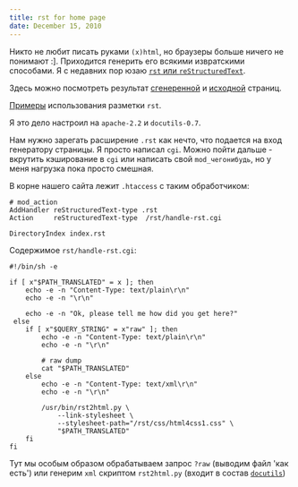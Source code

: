 ```yaml
---
title: rst for home page
date: December 15, 2010
---
```


Никто не любит писать руками `(x)html`, но браузеры больше ничего не понимают :].
Приходится генерить его всякими извратскими способами. Я с недавних пор
юзаю [`rst` или `reStructuredText`](http://en.wikipedia.org/wiki/ReStructuredText).<!--more-->

Здесь можно посмотреть результат [сгенеренной](http://slyfox.ath.cx/index.rst) и
[исходной](http://slyfox.ath.cx/index.rst?raw) страниц.


[Примеры](http://docutils.sourceforge.net/docs/user/rst/quickref.html) использования разметки `rst`.

Я это дело настроил на `apache-2.2` и `docutils-0.7`.

Нам нужно зарегать расширение `.rst` как нечто, что подается на вход генератору страницы.
Я просто написал `cgi`. Можно пойти дальше - вкрутить кэширование в `cgi` или написать
свой `mod_чегонибудь`, но у меня нагрузка пока просто смешная.

В корне нашего сайта лежит `.htaccess` с таким обработчиком:

~~~~
# mod_action
AddHandler reStructuredText-type .rst
Action     reStructuredText-type  /rst/handle-rst.cgi

DirectoryIndex index.rst
~~~~

Содержимое `rst/handle-rst.cgi`:

~~~~ { .sh }
#!/bin/sh -e

if [ x"$PATH_TRANSLATED" = x ]; then
    echo -e -n "Content-Type: text/plain\r\n"
    echo -e -n "\r\n"

    echo -e -n "Ok, please tell me how did you get here?"
 else
    if [ x"$QUERY_STRING" = x"raw" ]; then
        echo -e -n "Content-Type: text/plain\r\n"
        echo -e -n "\r\n"

        # raw dump
        cat "$PATH_TRANSLATED"
    else
        echo -e -n "Content-Type: text/xml\r\n"
        echo -e -n "\r\n"

        /usr/bin/rst2html.py \
            --link-stylesheet \
            --stylesheet-path="/rst/css/html4css1.css" \
            "$PATH_TRANSLATED"
    fi
fi
~~~~

Тут мы особым образом обрабатываем запрос `?raw` (выводим файл 'как есть') или
генерим `xml` скриптом `rst2html.py` (входит в состав [`docutils`](http://docutils.sourceforge.net/))
